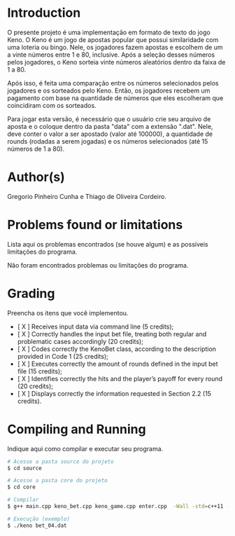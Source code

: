 # Introduction

<!-- TODO -->
O presente projeto é uma implementação em formato de texto do jogo Keno. O Keno é um jogo de apostas popular que possui similaridade com uma loteria ou bingo. Nele, os jogadores fazem apostas e escolhem de um a vinte números entre 1 e 80, inclusive. Após a seleção desses números pelos jogadores, o Keno sorteia vinte números aleatórios dentro da faixa de 1 a 80. 

Após isso, é feita uma comparação entre os números selecionados pelos jogadores e os sorteados pelo Keno. Então, os jogadores recebem um pagamento com base na quantidade de números que eles escolheram que coincidiram com os sorteados. 

Para jogar esta versão, é necessário que o usuário crie seu arquivo de aposta e o coloque dentro da pasta "data" com a extensão ".dat". Nele, deve conter o valor a ser apostado (valor até 100000), a quantidade de rounds (rodadas a serem jogadas) e os números selecionados (até 15 números de 1 a 80).

# Author(s)

<!-- TODO -->
Gregorio Pinheiro Cunha e Thiago de Oliveira Cordeiro.

# Problems found or limitations

<!-- TODO -->
Lista aqui os problemas encontrados (se houve algum) e as
possíveis limitações do programa.

Não foram encontrados problemas ou limitações do programa.

# Grading

<!-- TODO -->
Preencha os itens que você implementou.

- [ X ] Receives input data via command line (5 credits);
- [ X ] Correctly handles the input bet file, treating both regular and problematic cases accordingly (20 credits);
- [ X ] Codes correctly the KenoBet class, according to the description provided in Code 1 (25 credits);
- [ X ] Executes correctly the amount of rounds defined in the input bet file (15 credits);
- [ X ] Identifies correctly the hits and the player’s payoff for every round (20 credits);
- [ X ] Displays correctly the information requested in Section 2.2 (15 credits).


# Compiling and Running

<!-- TODO -->
Indique aqui como compilar e executar seu programa.
```bash
# Acesse a pasta source do projeto 
$ cd source

# Acesse a pasta core do projeto 
$ cd core

# Compilar
$ g++ main.cpp keno_bet.cpp keno_game.cpp enter.cpp  -Wall -std=c++11 -o keno 

# Execução (exemplo)
$ ./keno bet_04.dat
```
